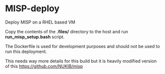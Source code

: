 # MISP-deploy

Deploy MISP on a RHEL based VM

Copy the contents of the **.files/** directory to the host and run **run_misp_setup.bash** script.

The Dockerfile is used for development purposes and should not be used to run this deployment.

This needs way more details for this build but it is heavily modified version of this https://github.com/NUKIB/misp
